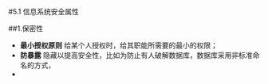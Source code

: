 #5.1 信息系统安全属性

##1.保密性

* **最小授权原则** 给某个人授权时，给其职能所需要的最小的权限；
* **防暴露** 隐藏以提高安全性，比如为防止有人破解数据库，数据库采用非标准命名的方式，
* 